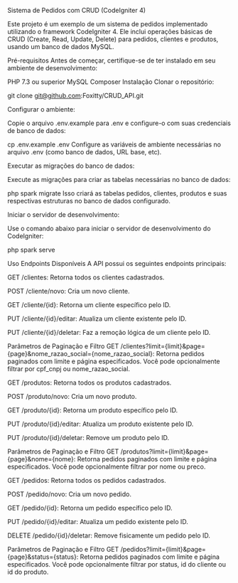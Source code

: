 Sistema de Pedidos com CRUD (CodeIgniter 4)


Este projeto é um exemplo de um sistema de pedidos implementado utilizando o framework CodeIgniter 4. Ele inclui operações básicas de CRUD (Create, Read, Update, Delete) para pedidos, clientes e produtos, usando um banco de dados MySQL.

Pré-requisitos
Antes de começar, certifique-se de ter instalado em seu ambiente de desenvolvimento:

PHP 7.3 ou superior
MySQL
Composer
Instalação
Clonar o repositório:

git clone git@github.com:Foxitty/CRUD_API.git

Configurar o ambiente:

Copie o arquivo .env.example para .env e configure-o com suas credenciais de banco de dados:

cp .env.example .env
Configure as variáveis de ambiente necessárias no arquivo .env (como banco de dados, URL base, etc).

Executar as migrações do banco de dados:

Execute as migrações para criar as tabelas necessárias no banco de dados:

php spark migrate
Isso criará as tabelas pedidos, clientes, produtos e suas respectivas estruturas no banco de dados configurado.

Iniciar o servidor de desenvolvimento:

Use o comando abaixo para iniciar o servidor de desenvolvimento do CodeIgniter:

php spark serve

Uso
Endpoints Disponíveis
A API possui os seguintes endpoints principais:

GET /clientes: Retorna todos os clientes cadastrados.

POST /cliente/novo: Cria um novo cliente.

GET /cliente/{id}: Retorna um cliente específico pelo ID.

PUT /cliente/{id}/editar: Atualiza um cliente existente pelo ID.

PUT /cliente/{id}/deletar: Faz a remoção lógica de um cliente pelo ID.

Parâmetros de Paginação e Filtro
GET /clientes?limit={limit}&page={page}&nome_razao_social={nome_razao_social}: Retorna pedidos paginados com limite e página especificados. Você pode opcionalmente filtrar por cpf_cnpj ou nome_razao_social.

GET /produtos: Retorna todos os produtos cadastrados.

POST /produto/novo: Cria um novo produto.

GET /produto/{id}: Retorna um produto específico pelo ID.

PUT /produto/{id}/editar: Atualiza um produto existente pelo ID.

PUT /produto/{id}/deletar: Remove um produto pelo ID.

Parâmetros de Paginação e Filtro
GET /produtos?limit={limit}&page={page}&nome={nome}: Retorna pedidos paginados com limite e página especificados. Você pode opcionalmente filtrar por nome ou preco.

GET /pedidos: Retorna todos os pedidos cadastrados.

POST /pedido/novo: Cria um novo pedido.

GET /pedido/{id}: Retorna um pedido específico pelo ID.

PUT /pedido/{id}/editar: Atualiza um pedido existente pelo ID.

DELETE /pedido/{id}/deletar: Remove fisicamente um pedido pelo ID.

Parâmetros de Paginação e Filtro
GET /pedidos?limit={limit}&page={page}&status={status}: Retorna pedidos paginados com limite e página especificados. Você pode opcionalmente filtrar por status, id do cliente ou id do produto.
